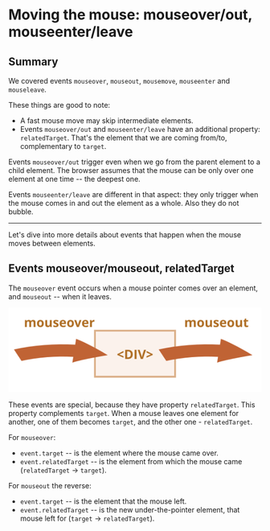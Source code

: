 # Moving the mouse: mouseover/out, mouseenter/leave

## Summary

We covered events `mouseover`, `mouseout`, `mousemove`, `mouseenter` and `mouseleave`.

These things are good to note:

- A fast mouse move may skip intermediate elements.
- Events `mouseover/out` and `mouseenter/leave` have an additional property: `relatedTarget`. That's the element that we are coming from/to, complementary to `target`.

Events `mouseover/out` trigger even when we go from the parent element to a child element. The browser assumes that the mouse can be only over one element at one time -- the deepest one.

Events `mouseenter/leave` are different in that aspect: they only trigger when the mouse comes in and out the element as a whole. Also they do not bubble.

---

Let's dive into more details about events that happen when the mouse moves between elements.

## Events mouseover/mouseout, relatedTarget

The `mouseover` event occurs when a mouse pointer comes over an element, and `mouseout` -- when it leaves.

![](mouseover-mouseout.svg)

These events are special, because they have property `relatedTarget`. This property complements `target`. When a mouse leaves one element for another, one of them becomes `target`, and the other one - `relatedTarget`.

For `mouseover`:

- `event.target` -- is the element where the mouse came over.
- `event.relatedTarget` -- is the element from which the mouse came (`relatedTarget` -> `target`).

For `mouseout` the reverse:

- `event.target` -- is the element that the mouse left.
- `event.relatedTarget` -- is the new under-the-pointer element, that mouse left for (`target` -> `relatedTarget`).

